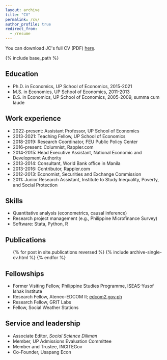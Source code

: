 ```yaml
---
layout: archive
title: "CV"
permalink: /cv/
author_profile: true
redirect_from:
  - /resume
---
```


You can download JC's full CV (PDF) [here](/files/jcp_acadcv.pdf).

{% include base_path %}

Education
------
* Ph.D. in Economics, UP School of Economics, 2015-2021
* M.S. in Economics, UP School of Economics, 2011-2013
* B.S. in Economics, UP School of Economics, 2005-2009, summa cum laude

Work experience
------
* 2022-present: Assistant Professor, UP School of Economics
* 2013-2021: Teaching Fellow, UP School of Economics
* 2018-2019: Research Coordinator, FEU Public Policy Center
* 2016-present: Columnist, Rappler.com
* 2014-2015: Head Executive Assistant, National Economic and Development Authority
* 2013-2014: Consultant, World Bank office in Manila
* 2013-2016: Contributor, Rappler.com
* 2012-2013: Economist, Securities and Exchange Commission
* 2011: Junior Research Assistant, Institute to Study Inequality, Poverty, and Social Protection
  
Skills
------
* Quantitative analysis (econometrics, causal inference)
* Research project management (e.g., Philippine Microfinance Survey)
* Software: Stata, Python, R

Publications
------
  <ul>{% for post in site.publications reversed %}
    {% include archive-single-cv.html %}
  {% endfor %}</ul>
  
Fellowships
------
* Former Visiting Fellow, Philippine Studies Programme, ISEAS-Yusof Ishak Institute
* Research Fellow, Ateneo-EDCOM II; [edcom2.gov.ph](https://edcom2.gov.ph/ateneo-and-edcom-2-join-forces-names-16-distinguished-fellows-for-education-policy-research/) 
* Research Fellow, GRIT Labs
* Fellow, Social Weather Stations

Service and leadership
------
* Associate Editor, <em>Social Science Diliman</em>
* Member, UP Admissions Evaluation Committee
* Member and Trustee, INCITEGov
* Co-Founder, Usapang Econ
